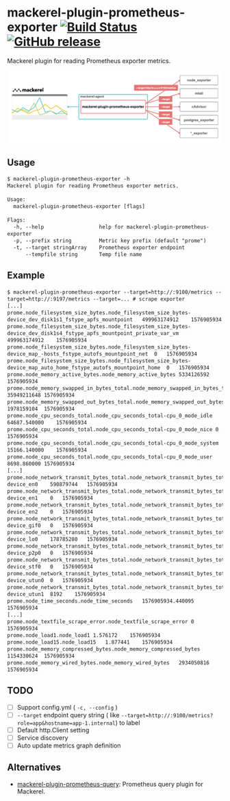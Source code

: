 # mackerel-plugin-prometheus-exporter [![Build Status](https://github.com/k1LoW/mackerel-plugin-prometheus-exporter/workflows/build/badge.svg)](https://github.com/k1LoW/mackerel-plugin-prometheus-exporter/actions) [![GitHub release](https://img.shields.io/github/release/k1LoW/mackerel-plugin-prometheus-exporter.svg)](https://github.com/k1LoW/mackerel-plugin-prometheus-exporter/releases)

Mackerel plugin for reading Prometheus exporter metrics.

![Architecture](architecture.png)

## Usage

``` console
$ mackerel-plugin-prometheus-exporter -h
Mackerel plugin for reading Prometheus exporter metrics.

Usage:
  mackerel-plugin-prometheus-exporter [flags]

Flags:
  -h, --help                  help for mackerel-plugin-prometheus-exporter
  -p, --prefix string         Metric key prefix (default "prome")
  -t, --target stringArray    Prometheus exporter endpoint
      --tempfile string       Temp file name
```

## Example

``` console
$ mackerel-plugin-prometheus-exporter --target=http://:9100/metrics --target=http://:9197/metrics --target=... # scrape exporter
[...]
prome.node_filesystem_size_bytes.node_filesystem_size_bytes-device_dev_disk1s1_fstype_apfs_mountpoint	499963174912	1576905934
prome.node_filesystem_size_bytes.node_filesystem_size_bytes-device_dev_disk1s4_fstype_apfs_mountpoint_private_var_vm	499963174912	1576905934
prome.node_filesystem_size_bytes.node_filesystem_size_bytes-device_map_-hosts_fstype_autofs_mountpoint_net	0	1576905934
prome.node_filesystem_size_bytes.node_filesystem_size_bytes-device_map_auto_home_fstype_autofs_mountpoint_home	0	1576905934
prome.node_memory_active_bytes.node_memory_active_bytes	5334126592	1576905934
prome.node_memory_swapped_in_bytes_total.node_memory_swapped_in_bytes_total	35949211648	1576905934
prome.node_memory_swapped_out_bytes_total.node_memory_swapped_out_bytes_total	1978159104	1576905934
prome.node_cpu_seconds_total.node_cpu_seconds_total-cpu_0_mode_idle	64687.540000	1576905934
prome.node_cpu_seconds_total.node_cpu_seconds_total-cpu_0_mode_nice	0	1576905934
prome.node_cpu_seconds_total.node_cpu_seconds_total-cpu_0_mode_system	15166.140000	1576905934
prome.node_cpu_seconds_total.node_cpu_seconds_total-cpu_0_mode_user	8698.860000	1576905934
[...]
prome.node_network_transmit_bytes_total.node_network_transmit_bytes_total-device_en0	590879744	1576905934
prome.node_network_transmit_bytes_total.node_network_transmit_bytes_total-device_en1	0	1576905934
prome.node_network_transmit_bytes_total.node_network_transmit_bytes_total-device_en2	0	1576905934
prome.node_network_transmit_bytes_total.node_network_transmit_bytes_total-device_gif0	0	1576905934
prome.node_network_transmit_bytes_total.node_network_transmit_bytes_total-device_lo0	178785280	1576905934
prome.node_network_transmit_bytes_total.node_network_transmit_bytes_total-device_p2p0	0	1576905934
prome.node_network_transmit_bytes_total.node_network_transmit_bytes_total-device_stf0	0	1576905934
prome.node_network_transmit_bytes_total.node_network_transmit_bytes_total-device_utun0	0	1576905934
prome.node_network_transmit_bytes_total.node_network_transmit_bytes_total-device_utun1	8192	1576905934
prome.node_time_seconds.node_time_seconds	1576905934.440095	1576905934
[...]
prome.node_textfile_scrape_error.node_textfile_scrape_error	0	1576905934
prome.node_load1.node_load1	1.576172	1576905934
prome.node_load15.node_load15	1.877441	1576905934
prome.node_memory_compressed_bytes.node_memory_compressed_bytes	1154330624	1576905934
prome.node_memory_wired_bytes.node_memory_wired_bytes	2934050816	1576905934
```

## TODO

- [ ] Support config.yml ( `-c, --config` )
- [ ] `--target` endpoint query string ( like `--target=http://:9100/metrics?role=app&hostname=app-1.internal`) to label
- [ ] Default http.Client setting
- [ ] Service discovery
- [ ] Auto update metrics graph definition

## Alternatives

- [mackerel-plugin-prometheus-query](https://github.com/fujiwara/mackerel-plugin-prometheus-query): Prometheus query plugin for Mackerel.

